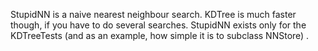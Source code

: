 StupidNN is a naive nearest neighbour search. KDTree is much faster though, if you have to do several searches. StupidNN exists only for the KDTreeTests (and as an example, how simple it is to subclass NNStore) .